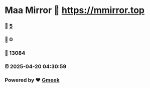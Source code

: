 # Maa Mirror :link: https://mmirror.top 
### :page_facing_up: [5](https://mmirror.top/tag.html) 
### :speech_balloon: 0 
### :hibiscus: 13084 
### :alarm_clock: 2025-04-20 04:30:59 
### Powered by :heart: [Gmeek](https://github.com/Meekdai/Gmeek)
